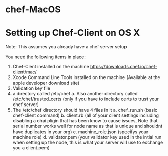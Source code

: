 # chef-MacOS

# Setting up Chef-Client on OS X
Note: This assumes you already have a chef server setup

You need the following items in place:

1. Chef-Clent installed on the machine https://downloads.chef.io/chef-client/mac/
2. Xcode Command Line Tools installed on the machine (Available at the apple developer download site)
3. Validation key file
4. a directory called /etc/chef
	a. Also another directory called /etc/chef/trusted_certs (only if you have to include certs to trust your chef server)
5. The /etc/chef directory should have 4 files in it
	a. chef_run.sh (basic chef-client command)
	b. client.rb (all of your client settings including disabling a ohai pligin that has been know to cause issues, Note that serial number works well for node name as that is unique and shouldnt have duplicates in your org)
	c. machine_role.json (specifys your machine role)
	d. validator.pem (your validator key used in the intial run when setting up the node, this is what your server will use to exchange you a client.pem)
